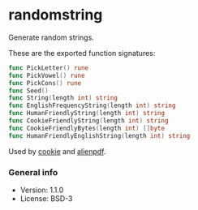 # randomstring

Generate random strings.

These are the exported function signatures:

```go
func PickLetter() rune
func PickVowel() rune
func PickCons() rune
func Seed()
func String(length int) string
func EnglishFrequencyString(length int) string
func HumanFriendlyString(length int) string
func CookieFriendlyString(length int) string
func CookieFriendlyBytes(length int) []byte
func HumanFriendlyEnglishString(length int) string
```

Used by [cookie](https://github.com/xyproto/cookie) and [alienpdf](https://github.com/xyproto/alienpdf/).

### General info

* Version: 1.1.0
* License: BSD-3
